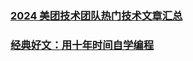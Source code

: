 ### [2024 美团技术团队热门技术文章汇总](https://mp.weixin.qq.com/s/ajApGMBhLcdC4e4DMrsLeA)
### [经典好文：用十年时间自学编程](https://mp.weixin.qq.com/s/27zDGxJUb0NCWRLq8v5WdQ)